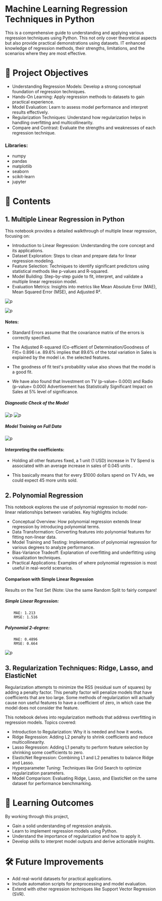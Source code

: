 # Machine Learning Regression Techniques in Python

This is a comprehensive guide to understanding and applying various regression techniques using Python. This not only cover theoretical aspects but also provide practical demonstrations using datasets. IT enhanced  knowledge of regression methods, their strengths, limitations, and the scenarios where they are most effective.

# 🎯 Project Objectives

  * Understanding Regression Models: Develop a strong conceptual foundation of regression techniques.
  * Hands-On Learning: Apply regression methods to datasets to gain practical experience.
  * Model Evaluation: Learn to assess model performance and interpret results effectively.
  * Regularization Techniques: Understand how regularization helps in handling overfitting and multicollinearity.
  * Compare and Contrast: Evaluate the strengths and weaknesses of each regression technique.

### Libraries:
  * numpy
  * pandas
  * matplotlib
  * seaborn
  * scikit-learn
  * jupyter
    
# 📁 Contents
## 1. Multiple Linear Regression in Python

This notebook provides a detailed walkthrough of multiple linear regression, focusing on:

  * Introduction to Linear Regression: Understanding the core concept and its applications.
  * Dataset Exploration: Steps to clean and prepare data for linear regression modeling.
  * Feature Selection: Techniques to identify significant predictors using statistical methods like p-values and R-squared.
  * Model Building: Step-by-step guide to fit, interpret, and validate a multiple linear regression model.
  * Evaluation Metrics: Insights into metrics like Mean Absolute Error (MAE), Mean Squared Error (MSE), and Adjusted R².

![p](https://github.com/MAHFUZATUL-BUSHRA/Regression_Analysis/blob/main/linear/lin1.png)

![p](https://github.com/MAHFUZATUL-BUSHRA/Regression_Analysis/blob/main/linear/lin2.png)

####  Notes:
 * Standard Errors assume that the covariance matrix of the errors is correctly specified.

* The Adjusted R-squared (Co-efficient of Determination/Goodness of Fit)= 0.896 i.e. 89.6% implies that 89.6% of the total variation in Sales is explained by the model i.e. the selected features.

* The goodness of fit test's probability value also shows that the model is a good fit.

* We have also found that Investment on TV (p-value= 0.000) and Radio (p-value= 0.000) Advertisement has Statistically Significant Impact on Sales at 5% level of significance.

##### Diagnostic Check of the Model
![p](https://github.com/MAHFUZATUL-BUSHRA/Regression_Analysis/blob/main/linear/lin4.png)
![p](https://github.com/MAHFUZATUL-BUSHRA/Regression_Analysis/blob/main/linear/lin5.png)

##### Model Training on Full Data
![p](https://github.com/MAHFUZATUL-BUSHRA/Regression_Analysis/blob/main/linear/lin6.png)

#### Interpreting the coefficients:

   * Holding all other features fixed, a 1 unit (1 USD) increase in TV Spend is associated with an average increase in sales of 0.045 units .

   * This basically means that for every $1000 dollars spend on TV Ads, we could expect 45 more units sold.


## 2. Polynomial Regression

This notebook explores the use of polynomial regression to model non-linear relationships between variables.
Key highlights include:

  * Conceptual Overview: How polynomial regression extends linear regression by introducing polynomial terms.
  * Data Transformation: Converting features into polynomial features for fitting non-linear data.
  * Model Training and Testing: Implementation of polynomial regression for various degrees to analyze performance.
  * Bias-Variance Tradeoff: Explanation of overfitting and underfitting using visualization techniques.
  * Practical Applications: Examples of where polynomial regression is most useful in real-world scenarios.

#### Comparison with Simple Linear Regression

Results on the Test Set (Note: Use the same Random Split to fairly compare!

   ##### Simple Linear Regression:
        MAE: 1.213
        RMSE: 1.516

  ##### Polynomial 2-degree:
        MAE: 0.4896
        RMSE: 0.664

![p](https://github.com/MAHFUZATUL-BUSHRA/Regression_Analysis/blob/main/poly.png)
## 3. Regularization Techniques: Ridge, Lasso, and ElasticNet
Regularization attempts to minimize the RSS (residual sum of squares) by adding a penalty factor. This penalty factor will penalize models that have coefficients that are too large. Some methods of regularization will actually cause non useful features to have a coefficient of zero, in which case the model does not consider the feature.

This notebook delves into regularization methods that address overfitting in regression models.
Topics covered:

  * Introduction to Regularization: Why it is needed and how it works.
  * Ridge Regression: Adding L2 penalty to shrink coefficients and reduce multicollinearity.
  * Lasso Regression: Adding L1 penalty to perform feature selection by shrinking some coefficients to zero.
  *  ElasticNet Regression: Combining L1 and L2 penalties to balance Ridge and Lasso.
  * Hyperparameter Tuning: Techniques like Grid Search to optimize regularization parameters.
  * Model Comparison: Evaluating Ridge, Lasso, and ElasticNet on the same dataset for performance benchmarking.



# 📖 Learning Outcomes

By working through this project,

  * Gain a solid understanding of regression analysis.
  * Learn to implement regression models using Python.
  * Understand the importance of regularization and how to apply it.
  * Develop skills to interpret model outputs and derive actionable insights.
    
# 🛠️ Future Improvements

* Add real-world datasets for practical applications.
* Include automation scripts for preprocessing and model evaluation.
* Extend with other regression techniques like Support Vector Regression (SVR).
